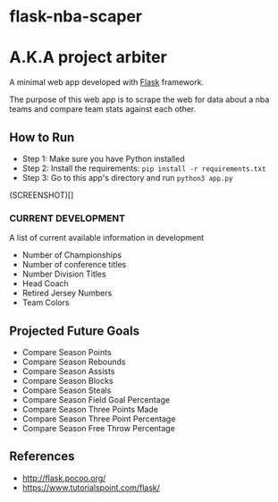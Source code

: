 # flask-nba-scaper
# A.K.A project arbiter

A minimal web app developed with [Flask](http://flask.pocoo.org/) framework.

The purpose of this web app is to scrape the web for data about a nba teams and compare team stats against each other.


## How to Run
- Step 1: Make sure you have Python installed
- Step 2: Install the requirements: `pip install -r requirements.txt`
- Step 3: Go to this app's directory and run `python3 app.py`

(SCREENSHOT)[]


### CURRENT DEVELOPMENT
A list of current available information in development
- Number of Championships
- Number of conference titles
- Number Division Titles
- Head Coach
- Retired Jersey Numbers
- Team Colors

## Projected Future Goals
- Compare Season Points
- Compare Season Rebounds
- Compare Season Assists
- Compare Season Blocks
- Compare Season Steals
- Compare Season Field Goal Percentage
- Compare Season Three Points Made
- Compare Season Three Point Percentage
- Compare Season Free Throw Percentage


## References
- http://flask.pocoo.org/
- https://www.tutorialspoint.com/flask/
